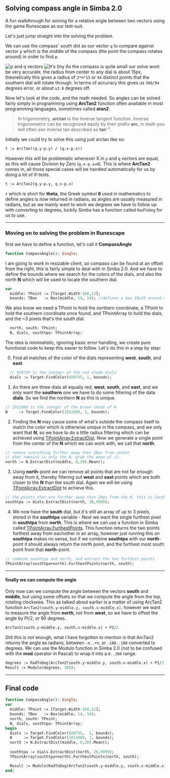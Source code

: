 ## Solving compass angle in Simba 2.0

A fun walkthrough for solving for a relative angle between two vectors using the game Runescape as our  test-suit.

Let's just jump straight into the solving the problem. 

We can use the compass' south dot as our vector `q` to compare against vector `p` which is the middle of the compass (the point the compass rotates around) in order to find `ø`.

![p and q vectors](https://slacky.one/images/compass.png)
![It's tiny](https://slacky.one/images/tiny-compass.png) 
As the compass is quite small our solve wont be very accurate, the radius from center to any dial is about 15px, theoretically this gives a radius of `2*π*15` or `94` distinct points that the southern dial will rotate through. In terms of accuracy this gives us `360/94` degrees error, or about `±3.8` degrees off. 

Now let's look at the code, and the math needed. So angles can be solved fairly simply in programming using **ArcTan2** function often available in most programming languages, sometimes called **atan2**.

> In trigonometry, **arctan** is the inverse tangent function. Inverse
> trigonometric can be recognized easily by their prefix **arc**, in
> math you will often see inverse tan described as **tan⁻¹**.

Initially we could try to solve this using just arctan like so:
```pascal
t := ArcTan((q.y-p.y) / (q.x-p.x))
```
However this will be problematic whenever X in `p` and `q` vectors are equal, as this will cause Division by Zero (`q.x-p.x=0`). This is where **ArcTan2** comes in, all those special cases will be handled automatically for us by doing a lot of if-tests.

```pascal
t := ArcTan2(q.y-p.y, q.x-p.x)
```
`t` which is short for **theta**, the Greek symbol **θ** used in mathematics to define angles is now returned in radians, as angles are usually measured in radians, but as we mainly want to work we degrees we have to follow up with converting to degrees, luckily Simba has a function called `RadToDeg` for us to use.

----

### Moving on to solving the problem in Runescape
first we have to define a function, let's call it **CompassAngle**
```pascal
function CompassAngle(): Single;
```

I am going to work in resizable client, so compass can be found at an offset from the right, this is fairly simple to deal with in Simba 2.0. And we have to define the bounds where we search for the colors of the dials, and also the north **N** which will be used to locate the southern dial.

```pascal
var
  middle: TPoint := [Target.Width-160,22];
  bounds: TBox   := Box(middle, 14, 14); //defines a box 29x29 around middle
```

We also know we need a TPoint to hold the northern coordinate, a TPoint to hold the southern coordinate once found, and TPointArray to hold the dials, and the ~3 pixels that's the south dial.
```pascal
  north, south: TPoint;
  N, dials, southtpa: TPointArray;  
```

The idea is minimalistic, ignoring basic error handling, we create pure functional code to keep this easier to follow. Let's do this in a step by step:


0) Find all matches of the color of the dials representing **west**, **south**, and **east**.
```pascal
  // 920735 is the integer of the red shade dials
  dials := Target.FindColor(920735, 1, bounds); 
```

1) As there are three dials all equally red, **west**, **south**, and **east**, and we only want the **southern** one we have to do some filtering of the data **dials**. So we find the northern **N** as this is unique.
```pascal
// 1911089 is the integer of the brown shade of N
N     := Target.FindColor(1911089, 1, bounds); 
```

2) Finding the **N** may cause some of what's outside the compass itself to match the color which is otherwise unique in the compass, and we only want that **N**, so we have to do a little radius filtering which can be achieved using [TPointArray.ExtractDist](https://villavu.github.io/Simba/api/TPointArray.html#tpointarray-extractdist). Now we generate a single point from the center of the **N** which we can work with, we call that **north**.
```pascal
// remove everything further away then 20px from center
// what remains is only the N, grab the mean of it.
north := N.ExtractDist(middle, 0,20).Mean();
```   

3) Using **north**-point we can remove all points that are not far enough away from it, thereby filtering out **west** and **east** points which are both closer to the **N** than the south dial. Again we will be using [TPointArray.ExtractDist](https://villavu.github.io/Simba/api/TPointArray.html#tpointarray-extractdist) to achieve this. 

```pascal
// the points that are further away than 20px from the N, this is South
southtpa := dials.ExtractDist(north, 20,9999);
```

4) We now have the **south** dial, but it's still an array of up to 3 pixels, stored in the **southtpa** variable - Next we want the single furthest pixel in **southtpa** from **north**. This is where we can use a function in Simba called [TPointArray.FurthestPoints](https://villavu.github.io/Simba/api/TPointArray.html#tpointarray-furthestpoints). This function returns the two points furthest away from eachother in an array, however just running this on **southtpa** makes no sense, but if we combine **southtpa** with our **north**-point it should always return the north point, and the furthest most south point from that **north**-point.

```pascal
// combine southtpa and north, and extract the two furthest points
TPointArray(southtpa+north).FurthestPoints(north, south);
```
----

#### finally we can compute the angle
Only now can we compute the angle between the vectors **south** and **middle**, but using some offsets so that we compute the angle from the top, rotating clockwise. This as talked about earlier is a matter of using ArcTan2 function `ArcTan2(south.y-middle.y, south.x-middle.x)`, however we want to measure the angle from **north**, not from **west**, so we have to offset the angle by PI/2, or 90 degrees.

```pascal
ArcTan2(south.y-middle.y, south.x-middle.x) + PI/2
```
Still this is not enough, what I have forgotten to mention is that ArcTan2 returns the angle as radians, between `-π..+π`, or `-180..180` converted to degrees. We can use the Modulo function in Simba 2.0 (not to be confused with the **mod** operator in Pascal) to wrap it into a `0..360` range.

```pascal
degrees := RadToDeg(ArcTan2(south.y-middle.y, south.x-middle.x) + PI/2)
Result := Modulo(degrees, 360);
```

------

## Final code
```pascal
function CompassAngle(): Single;
var
  middle: TPoint := [Target.Width-160,22];
  bounds: TBox   := Box(middle, 14, 14);
  north, south: TPoint;
  N, dials, southtpa: TPointArray;
begin
  dials := Target.FindColor(920735,  1, bounds);
  N     := Target.FindColor(1911089, 1, bounds);
  north := N.ExtractDist(middle, 0,20).Mean();
  
  southtpa := dials.ExtractDist(north, 20,9999);
  TPointArray(southtpa+north).FurthestPoints(north, south);

  Result := Modulo(RadToDeg(ArcTan2(south.y-middle.y, south.x-middle.x)+PI/2), 360);
end; 
```
